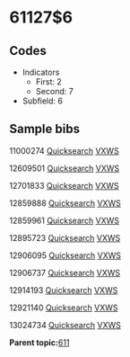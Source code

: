 # 61127$6

## Codes

-   Indicators
    -   First: 2
    -   Second: 7
-   Subfield: 6

## Sample bibs

11000274 [Quicksearch](https://search.library.yale.edu/catalog/11000274) [VXWS](http://prodorbis.library.yale.edu:7014/vxws/GetHoldingsService?bibId=11000274)

12609501 [Quicksearch](https://search.library.yale.edu/catalog/12609501) [VXWS](http://prodorbis.library.yale.edu:7014/vxws/GetHoldingsService?bibId=12609501)

12701833 [Quicksearch](https://search.library.yale.edu/catalog/12701833) [VXWS](http://prodorbis.library.yale.edu:7014/vxws/GetHoldingsService?bibId=12701833)

12859888 [Quicksearch](https://search.library.yale.edu/catalog/12859888) [VXWS](http://prodorbis.library.yale.edu:7014/vxws/GetHoldingsService?bibId=12859888)

12859961 [Quicksearch](https://search.library.yale.edu/catalog/12859961) [VXWS](http://prodorbis.library.yale.edu:7014/vxws/GetHoldingsService?bibId=12859961)

12895723 [Quicksearch](https://search.library.yale.edu/catalog/12895723) [VXWS](http://prodorbis.library.yale.edu:7014/vxws/GetHoldingsService?bibId=12895723)

12906095 [Quicksearch](https://search.library.yale.edu/catalog/12906095) [VXWS](http://prodorbis.library.yale.edu:7014/vxws/GetHoldingsService?bibId=12906095)

12906737 [Quicksearch](https://search.library.yale.edu/catalog/12906737) [VXWS](http://prodorbis.library.yale.edu:7014/vxws/GetHoldingsService?bibId=12906737)

12914193 [Quicksearch](https://search.library.yale.edu/catalog/12914193) [VXWS](http://prodorbis.library.yale.edu:7014/vxws/GetHoldingsService?bibId=12914193)

12921140 [Quicksearch](https://search.library.yale.edu/catalog/12921140) [VXWS](http://prodorbis.library.yale.edu:7014/vxws/GetHoldingsService?bibId=12921140)

13024734 [Quicksearch](https://search.library.yale.edu/catalog/13024734) [VXWS](http://prodorbis.library.yale.edu:7014/vxws/GetHoldingsService?bibId=13024734)

**Parent topic:**[611](../../tags/611/611.md)

